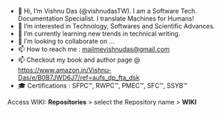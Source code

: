 - 👋 Hi, I’m  Vishnu Das (@vishnudasTW). I am a Software Tech. Documentation Specialist. I translate Machines for Humans! 
- 👀 I’m interested in Technology, Softwares and Scientific Advances.
- 🌱 I’m currently learning new trends in technical writing.
- 💞️ I’m looking to collaborate on ...
- 📫 How to reach me : mailmevishnudas@gmail.com
- 📫 Checkout my book and author page @  https://www.amazon.in/Vishnu-Das/e/B0B7JWD6J7/ref=aufs_dp_fta_dsk
- 🎓 Certifications : SFPC™, RWPC™, PMEC™, SFC™, SSYB™



Access WIKI: **Repositories** > select the Repository name > **WIKI**

<!---
vishnudasTW/vishnudasTW is a ✨ special ✨ repository because its `README.md` (this file) appears on your GitHub profile.
You can click the Preview link to take a look at your changes.
--->
